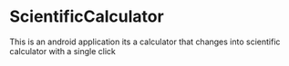 # ScientificCalculator


This is an android application 
its a calculator that changes into scientific calculator with a single click
